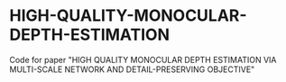 # HIGH-QUALITY-MONOCULAR-DEPTH-ESTIMATION
Code for paper "HIGH QUALITY MONOCULAR DEPTH ESTIMATION VIA MULTI-SCALE NETWORK AND DETAIL-PRESERVING OBJECTIVE"
